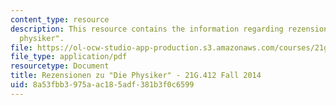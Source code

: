```yaml
---
content_type: resource
description: This resource contains the information regarding rezensionen zu "die
  physiker".
file: https://ol-ocw-studio-app-production.s3.amazonaws.com/courses/21g-412-advanced-german-literature-culture-madness-murder-mysteries-fall-2014/8a53fbb3975aac185adf381b3f0c6599_MIT21G_412F14_Wo10-11_int.pdf
file_type: application/pdf
resourcetype: Document
title: Rezensionen zu "Die Physiker" - 21G.412 Fall 2014
uid: 8a53fbb3-975a-ac18-5adf-381b3f0c6599
---
```

